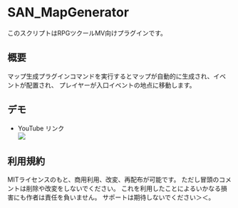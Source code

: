 # SAN_MapGenerator
このスクリプトはRPGツクールMV向けプラグインです。

## 概要
マップ生成プラグインコマンドを実行するとマップが自動的に生成され、イベントが配置され、
プレイヤーが入口イベントの地点に移動します。

## デモ
- YouTube リンク  
[![](https://img.youtube.com/vi/cBvlI5eI7wQ/0.jpg)](https://www.youtube.com/watch?v=cBvlI5eI7wQ)

## 利用規約
MITライセンスのもと、商用利用、改変、再配布が可能です。
ただし冒頭のコメントは削除や改変をしないでください。
これを利用したことによるいかなる損害にも作者は責任を負いません。
サポートは期待しないでください＞＜。
